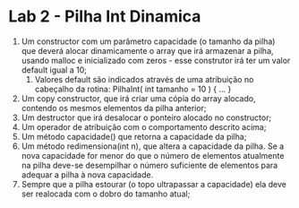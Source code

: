 # Lab 2 - Pilha Int Dinamica

1. Um constructor com um parâmetro capacidade (o tamanho da pilha) que deverá alocar dinamicamente o array que irá armazenar a pilha, usando malloc e inicializado com zeros - esse construtor irá ter um valor default igual a 10;
   1. Valores default são indicados através de uma atribuição no cabeçalho da rotina: PilhaInt( int tamanho = 10 ) { ... }
2. Um copy constructor, que irá criar uma cópia do array alocado, contendo os mesmos elementos da pilha anterior;
3. Um destructor que irá desalocar o ponteiro alocado no constructor;
4. Um operador de atribuição com o comportamento descrito acima;
5. Um método capacidade() que retorna a capacidade da pilha;
6. Um método redimensiona(int n), que altera a capacidade da pilha. Se a nova capacidade for menor do que o número de elementos atualmente na pilha deve-se desempilhar o número suficiente de elementos para adequar a pilha à nova capacidade.
7. Sempre que a pilha estourar (o topo ultrapassar a capacidade) ela deve ser realocada com o dobro do tamanho atual;
